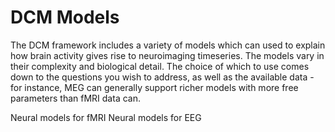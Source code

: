 # DCM Models
 The DCM framework includes a variety of models which can used to explain how brain activity gives rise to neuroimaging timeseries. The models vary in their complexity and biological detail. The choice of which to use comes down to the questions you wish to address, as well as the available data - for instance, MEG can generally support richer models with more free parameters than fMRI data can.
 
 Neural models for fMRI
 Neural models for EEG
